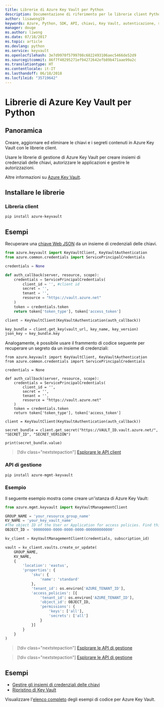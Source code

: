 ```yaml
---
title: Librerie di Azure Key Vault per Python
description: Documentazione di riferimento per le librerie client Python per Azure Key Vault
author: lisawong19
keywords: Azure, Python, SDK, API, chiavi, Key Vault, autenticazione, segreto, chiave, sicurezza
manager: douge
ms.author: liwong
ms.date: 07/18/2017
ms.topic: article
ms.devlang: python
ms.service: keyvault
ms.openlocfilehash: 3e7d9970f5799708c6822493106aec5466de52d9
ms.sourcegitcommit: 86f7f40295271ef94272642efb89b471aae99a2c
ms.translationtype: HT
ms.contentlocale: it-IT
ms.lasthandoff: 06/18/2018
ms.locfileid: "35719642"
---
```

# <a name="azure-key-vault-libraries-for-python"></a>Librerie di Azure Key Vault per Python

## <a name="overview"></a>Panoramica

Creare, aggiornare ed eliminare le chiavi e i segreti contenuti in Azure Key Vault con le librerie client.

Usare le librerie di gestione di Azure Key Vault per creare insiemi di credenziali delle chiavi, autorizzare le applicazioni e gestire le autorizzazioni. 

Altre informazioni su [Azure Key Vault](/azure/key-vault/key-vault-whatis).

## <a name="install-the-libraries"></a>Installare le librerie

### <a name="client-library"></a>Libreria client

```bash
pip install azure-keyvault
```

## <a name="examples"></a>Esempi

Recuperare una [chiave Web JSON](https://tools.ietf.org/html/draft-ietf-jose-json-web-key-18) da un insieme di credenziali delle chiavi.

```python
from azure.keyvault import KeyVaultClient, KeyVaultAuthentication
from azure.common.credentials import ServicePrincipalCredentials

credentials = None

def auth_callback(server, resource, scope):
    credentials = ServicePrincipalCredentials(
        client_id = '', #client id
        secret = '',
        tenant = '',
        resource = "https://vault.azure.net"
    )
    token = credentials.token
    return token['token_type'], token['access_token']

client = KeyVaultClient(KeyVaultAuthentication(auth_callback))

key_bundle = client.get_key(vault_url, key_name, key_version)
json_key = key_bundle.key
```

Analogamente, è possibile usare il frammento di codice seguente per recuperare un segreto da un insieme di credenziali:

```
from azure.keyvault import KeyVaultClient, KeyVaultAuthentication
from azure.common.credentials import ServicePrincipalCredentials

credentials = None

def auth_callback(server, resource, scope):
    credentials = ServicePrincipalCredentials(
        client_id = '',
        secret = '',
        tenant = '',
        resource = "https://vault.azure.net"
    )
    token = credentials.token
    return token['token_type'], token['access_token']

client = KeyVaultClient(KeyVaultAuthentication(auth_callback))

secret_bundle = client.get_secret("https://VAULT_ID.vault.azure.net/", "SECRET_ID", "SECRET_VERSION")

print(secret_bundle.value)
```

> [!div class="nextstepaction"]
> [Esplorare le API client](/python/api/overview/azure/keyvault/client)

### <a name="management-api"></a>API di gestione

```bash
pip install azure-mgmt-keyvault
```

### <a name="example"></a>Esempio
Il seguente esempio mostra come creare un'istanza di Azure Key Vault: 

```python
from azure.mgmt.keyvault import KeyVaultManagementClient

GROUP_NAME = 'your_resource_group_name'
KV_NAME = 'your_key_vault_name'
#The object ID of the User or Application for access policies. Find this number in the portal
OBJECT_ID = '00000000-0000-0000-0000-000000000000'

kv_client = KeyVaultManagementClient(credentials, subscription_id)

vault = kv_client.vaults.create_or_update(
    GROUP_NAME,
    KV_NAME,
    {
        'location': 'eastus',
        'properties': {
            'sku': {
                'name': 'standard'
            },
            'tenant_id': os.environ['AZURE_TENANT_ID'],
            'access_policies': [{
                'tenant_id': os.environ['AZURE_TENANT_ID'],
                'object_id': OBJECT_ID,
                'permissions': {
                    'keys': ['all'],
                    'secrets': ['all']
                }
            }]
        }
    }
)
```
> [!div class="nextstepaction"]
> [Esplorare le API di gestione](/python/api/azure.mgmt.keyvault)

> [!div class="nextstepaction"]
> [Esplorare le API di gestione](/python/api/overview/azure/keyvault/management)

## <a name="samples"></a>Esempi
* [Gestire gli insiemi di credenziali delle chiavi][1] 
* [Ripristino di Key Vault][2]

[1]: https://azure.microsoft.com/resources/samples/key-vault-python-manage/
[2]: https://azure.microsoft.com/resources/samples/key-vault-recovery-python/

Visualizzare l'[elenco completo](https://azure.microsoft.com/resources/samples/?platform=python&term=key+vault) degli esempi di codice per Azure Key Vault. 
